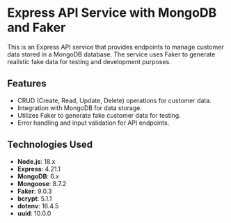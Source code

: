 # Express API Service with MongoDB and Faker

This is an Express API service that provides endpoints to manage customer data stored in a MongoDB database. The service uses Faker to generate realistic fake data for testing and development purposes.


## Features

- CRUD (Create, Read, Update, Delete) operations for customer data.
- Integration with MongoDB for data storage.
- Utilizes Faker to generate fake customer data for testing.
- Error handling and input validation for API endpoints.

## Technologies Used

- **Node.js**: 18.x
- **Express**: 4.21.1
- **MongoDB**: 6.x
- **Mongoose**: 8.7.2
- **Faker**: 9.0.3
- **bcrypt**: 5.1.1
- **dotenv**: 16.4.5
- **uuid**: 10.0.0



